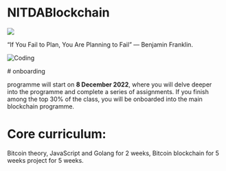 # NITDABlockchain
<img src="https://www.google.com/url?sa=i&url=https%3A%2F%2Ftenor.com%2Fview%2Fblockchain-development-services-blockchain-development-company-in-india-gif-26073046&psig=AOvVaw1JChJUhm90ymMzHdQ8V2-_&ust=1670189843640000&source=images&cd=vfe&ved=0CA8QjRxqFwoTCMjIuZu03vsCFQAAAAAdAAAAABAe">

“If You Fail to Plan, You Are Planning to Fail” — Benjamin Franklin.
<p align="Left"><img align="center" alt="Coding" src="https://media.giphy.com/media/xUySTOigOUHucl3rfW/giphy.gif"></p>
# onboarding 

programme will start on **8 December 2022**, where you will delve deeper into the programme and complete a series of assignments. 
If you finish among the top 30% of the class, you will be onboarded into the main blockchain programme.

# Core curriculum: 
Bitcoin theory, JavaScript and Golang for 2 weeks, 
Bitcoin blockchain for 5 weeks 
project for 5 weeks.
